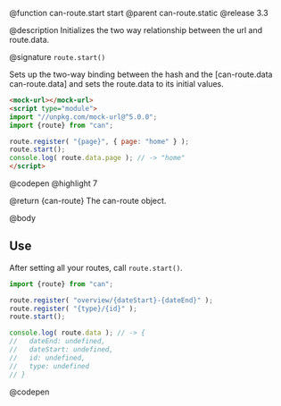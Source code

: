 @function can-route.start start
@parent can-route.static
@release 3.3

@description Initializes the two way relationship between the url and route.data.

@signature `route.start()`

  Sets up the two-way binding between the hash and the [can-route.data can-route.data] and sets the route.data to its initial values.

  ```html
  <mock-url></mock-url>
  <script type="module">
  import "//unpkg.com/mock-url@^5.0.0";
  import {route} from "can";

  route.register( "{page}", { page: "home" } );
  route.start();
  console.log( route.data.page ); // -> "home"
  </script>
  ```
  @codepen
  @highlight 7

  @return {can-route} The can-route object.

@body

## Use

After setting all your routes, call `route.start()`.

```js
import {route} from "can";

route.register( "overview/{dateStart}-{dateEnd}" );
route.register( "{type}/{id}" );
route.start();

console.log( route.data ); // -> {
//   dateEnd: undefined,
//   dateStart: undefined,
//   id: undefined,
//   type: undefined
// }
```
@codepen
